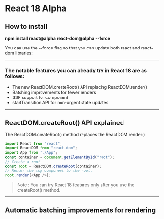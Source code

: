 # React 18 Alpha

## How to install

**npm install react@alpha react-dom@alpha --force**

You can use the --force flag so that you can update both react and react-dom libraries:

---

### The notable features you can already try in React 18 are as follows:

- The new ReactDOM.createRoot() API replacing ReactDOM.render()
- Batching improvements for fewer renders
- SSR support for <Suspense> component
- startTransition API for non-urgent state updates

---

## ReactDOM.createRoot() API explained

The ReactDOM.createRoot() method replaces the ReactDOM.render()

```js
import React from "react";
import ReactDOM from "react-dom";
import App from "./App";
const container = document.getElementById("root");
// Create a root.
const root = ReactDOM.createRoot(container);
// Render the top component to the root.
root.render(<App />);
```

> Note : You can try React 18 features only after you use the createRoot() method.

---

## Automatic batching improvements for rendering
